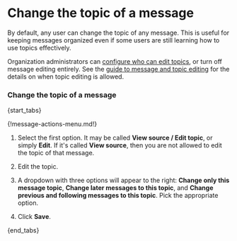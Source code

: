 # Change the topic of a message

By default, any user can change the topic of any message. This is useful for
keeping messages organized even if some users are still learning how to use
topics effectively.

Organization administrators can
[configure who can edit topics](/help/configure-who-can-edit-topics), or turn off
message editing entirely. See the
[guide to message and topic editing](/help/configure-message-editing-and-deletion)
for the details on when topic editing is allowed.

### Change the topic of a message

{start_tabs}

{!message-actions-menu.md!}

1. Select the first option. It may be called **View source / Edit topic**,
   or simply **Edit**. If it's called **View source**, then you are not
   allowed to edit the topic of that message.

2. Edit the topic.

3. A dropdown with three options will appear to the right:
**Change only this message topic**, **Change later messages to this topic**, and
**Change previous and following messages to this topic**. Pick the appropriate
option.

4. Click **Save**.

{end_tabs}
